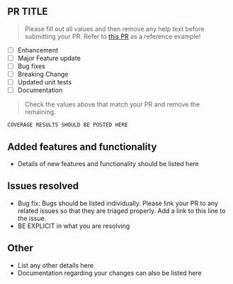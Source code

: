 ## PR TITLE
> Please fill out all values and then remove any help text before submitting your PR.
> Refer to [this PR](https://github.com/CrowdStrike/falconpy/pull/67) as a reference example!

- [ ] Enhancement
- [ ] Major Feature update
- [ ] Bug fixes 
- [ ] Breaking Change
- [ ] Updated unit tests
- [ ] Documentation

> Check the values above that match your PR and remove the remaining.

```shell
COVERAGE RESULTS SHOULD BE POSTED HERE
```

## Added features and functionality
+ Details of new features and functionality should be listed here

## Issues resolved
+ Bug fix: Bugs should be listed individually. Please link your PR to any related issues so that they are triaged properly. Add a link to this line to the issue.
+ BE EXPLICIT in what you are resolving

## Other
+ List any other details here
+ Documentation regarding your changes can also be listed here
